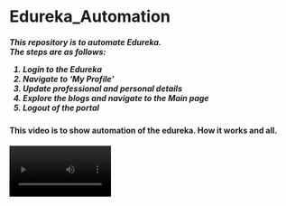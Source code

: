 # <h1>Edureka_Automation</h1>
<h5>
This repository is to automate Edureka.</br>
The steps are as follows:

1.  Login to the Edureka
2.	Navigate to ‘My Profile’
3.	Update professional and personal details
4.	Explore the blogs and navigate to the Main page
5.	Logout of the portal
</h5>

 <h4>This video is to show automation of the edureka. How it works and all.</h4>
 <video src='https://user-images.githubusercontent.com/76518288/185739531-6b4f2cfd-ef17-4177-ab0d-a29d05a89e53.mp4' width=180/>
